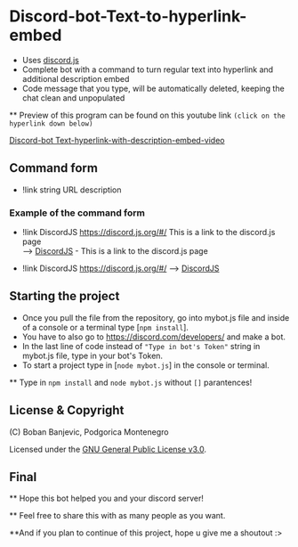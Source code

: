 # Discord-bot-Text-to-hyperlink-embed

* Uses [discord.js](https://discord.js.org/#/)
* Complete bot with a command to turn regular text into hyperlink and additional description embed
* Code message that you type, will be automatically deleted,
keeping the chat clean and unpopulated

** Preview of this program can be found on this youtube link `(click on the hyperlink down below)`

[Discord-bot Text-hyperlink-with-description-embed-video](https://youtu.be/KJ-WFbjkQmo)


## Command form


* !link string URL description

### Example of the command form

* !link DiscordJS https://discord.js.org/#/ This is a link to the discord.js page  
-->  [DiscordJS](https://discord.js.org/#/) - This is a link to the discord.js page

* !link DiscordJS https://discord.js.org/#/
--> [DiscordJS](https://discord.js.org/#/)



## Starting the project

* Once you pull the file from the repository, go into mybot.js file and inside of a console or a terminal type [`npm install`].
* You have to also go to https://discord.com/developers/ and make a bot.
* In the last line of code instead of `"Type in bot's Token"` string in mybot.js file, type in your bot's Token.
* To start a project type in [`node mybot.js`] in the console or terminal.

** Type in `npm install` and `node mybot.js` without `[]` parantences!


## License & Copyright

(C) Boban Banjevic, Podgorica Montenegro

Licensed under the [GNU General Public License v3.0](LICENSE).

## Final

** Hope this bot helped you and your discord server!


** Feel free to share this with as many people as you want.


**And if you plan to continue of this project, hope u give me a shoutout :>

